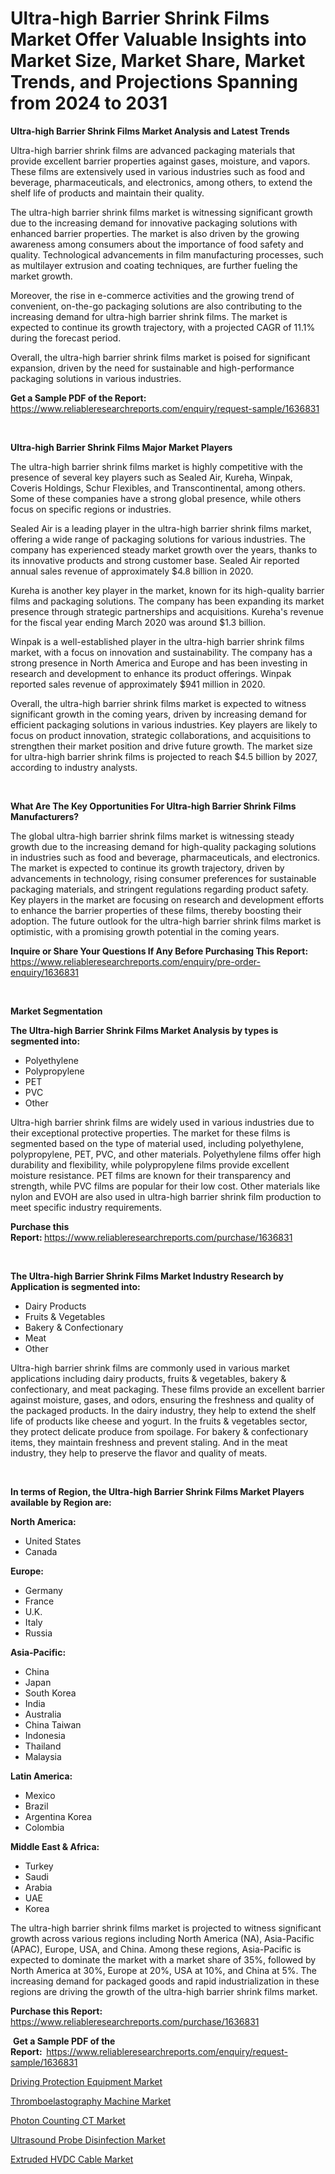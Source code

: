 <p><h1>Ultra-high Barrier Shrink Films Market Offer Valuable Insights into Market Size, Market Share, Market Trends, and Projections Spanning from 2024 to 2031</h1></p><p><strong>Ultra-high Barrier Shrink Films Market Analysis and Latest Trends</strong></p>
<p><p>Ultra-high barrier shrink films are advanced packaging materials that provide excellent barrier properties against gases, moisture, and vapors. These films are extensively used in various industries such as food and beverage, pharmaceuticals, and electronics, among others, to extend the shelf life of products and maintain their quality.</p><p>The ultra-high barrier shrink films market is witnessing significant growth due to the increasing demand for innovative packaging solutions with enhanced barrier properties. The market is also driven by the growing awareness among consumers about the importance of food safety and quality. Technological advancements in film manufacturing processes, such as multilayer extrusion and coating techniques, are further fueling the market growth.</p><p>Moreover, the rise in e-commerce activities and the growing trend of convenient, on-the-go packaging solutions are also contributing to the increasing demand for ultra-high barrier shrink films. The market is expected to continue its growth trajectory, with a projected CAGR of 11.1% during the forecast period.</p><p>Overall, the ultra-high barrier shrink films market is poised for significant expansion, driven by the need for sustainable and high-performance packaging solutions in various industries.</p></p>
<p><strong>Get a Sample PDF of the Report:&nbsp;</strong> <a href="https://www.reliableresearchreports.com/enquiry/request-sample/1636831">https://www.reliableresearchreports.com/enquiry/request-sample/1636831</a></p>
<p>&nbsp;</p>
<p><strong>Ultra-high Barrier Shrink Films Major Market Players</strong></p>
<p><p>The ultra-high barrier shrink films market is highly competitive with the presence of several key players such as Sealed Air, Kureha, Winpak, Coveris Holdings, Schur Flexibles, and Transcontinental, among others. Some of these companies have a strong global presence, while others focus on specific regions or industries.</p><p>Sealed Air is a leading player in the ultra-high barrier shrink films market, offering a wide range of packaging solutions for various industries. The company has experienced steady market growth over the years, thanks to its innovative products and strong customer base. Sealed Air reported annual sales revenue of approximately $4.8 billion in 2020.</p><p>Kureha is another key player in the market, known for its high-quality barrier films and packaging solutions. The company has been expanding its market presence through strategic partnerships and acquisitions. Kureha's revenue for the fiscal year ending March 2020 was around $1.3 billion.</p><p>Winpak is a well-established player in the ultra-high barrier shrink films market, with a focus on innovation and sustainability. The company has a strong presence in North America and Europe and has been investing in research and development to enhance its product offerings. Winpak reported sales revenue of approximately $941 million in 2020.</p><p>Overall, the ultra-high barrier shrink films market is expected to witness significant growth in the coming years, driven by increasing demand for efficient packaging solutions in various industries. Key players are likely to focus on product innovation, strategic collaborations, and acquisitions to strengthen their market position and drive future growth. The market size for ultra-high barrier shrink films is projected to reach $4.5 billion by 2027, according to industry analysts.</p></p>
<p>&nbsp;</p>
<p><strong>What Are The Key Opportunities For Ultra-high Barrier Shrink Films Manufacturers?</strong></p>
<p><p>The global ultra-high barrier shrink films market is witnessing steady growth due to the increasing demand for high-quality packaging solutions in industries such as food and beverage, pharmaceuticals, and electronics. The market is expected to continue its growth trajectory, driven by advancements in technology, rising consumer preferences for sustainable packaging materials, and stringent regulations regarding product safety. Key players in the market are focusing on research and development efforts to enhance the barrier properties of these films, thereby boosting their adoption. The future outlook for the ultra-high barrier shrink films market is optimistic, with a promising growth potential in the coming years.</p></p>
<p><strong>Inquire or Share Your Questions If Any Before Purchasing This Report:</strong> <a href="https://www.reliableresearchreports.com/enquiry/pre-order-enquiry/1636831">https://www.reliableresearchreports.com/enquiry/pre-order-enquiry/1636831</a></p>
<p>&nbsp;</p>
<p><strong>Market Segmentation</strong></p>
<p><strong>The Ultra-high Barrier Shrink Films Market Analysis by types is segmented into:</strong></p>
<p><ul><li>Polyethylene</li><li>Polypropylene</li><li>PET</li><li>PVC</li><li>Other</li></ul></p>
<p><p>Ultra-high barrier shrink films are widely used in various industries due to their exceptional protective properties. The market for these films is segmented based on the type of material used, including polyethylene, polypropylene, PET, PVC, and other materials. Polyethylene films offer high durability and flexibility, while polypropylene films provide excellent moisture resistance. PET films are known for their transparency and strength, while PVC films are popular for their low cost. Other materials like nylon and EVOH are also used in ultra-high barrier shrink film production to meet specific industry requirements.</p></p>
<p><strong>Purchase this Report:&nbsp;</strong><a href="https://www.reliableresearchreports.com/purchase/1636831">https://www.reliableresearchreports.com/purchase/1636831</a></p>
<p>&nbsp;</p>
<p><strong>The Ultra-high Barrier Shrink Films Market Industry Research by Application is segmented into:</strong></p>
<p><ul><li>Dairy Products</li><li>Fruits & Vegetables</li><li>Bakery & Confectionary</li><li>Meat</li><li>Other</li></ul></p>
<p><p>Ultra-high barrier shrink films are commonly used in various market applications including dairy products, fruits & vegetables, bakery & confectionary, and meat packaging. These films provide an excellent barrier against moisture, gases, and odors, ensuring the freshness and quality of the packaged products. In the dairy industry, they help to extend the shelf life of products like cheese and yogurt. In the fruits & vegetables sector, they protect delicate produce from spoilage. For bakery & confectionary items, they maintain freshness and prevent staling. And in the meat industry, they help to preserve the flavor and quality of meats.</p></p>
<p>&nbsp;</p>
<p><strong>In terms of Region, the Ultra-high Barrier Shrink Films Market Players available by Region are:</strong></p>
<p>
    <p> <strong> North America: </strong>
        <ul>
            <li>United States</li>
            <li>Canada</li>
        </ul>
        </p> 
    <p> <strong> Europe: </strong>
        <ul>
            <li>Germany</li>
            <li>France</li>
            <li>U.K.</li>
            <li>Italy</li>
            <li>Russia</li>
        </ul>
        </p> 
    <p> <strong> Asia-Pacific: </strong>
        <ul>
            <li>China</li>
            <li>Japan</li>
            <li>South Korea</li>
            <li>India</li>
            <li>Australia</li>
            <li>China Taiwan</li>
            <li>Indonesia</li>
            <li>Thailand</li>
            <li>Malaysia</li>
        </ul>
        </p> 
    <p> <strong> Latin America: </strong>
        <ul>
            <li>Mexico</li>
            <li>Brazil</li>
            <li>Argentina Korea</li>
            <li>Colombia</li>
        </ul>
        </p> 
    <p> <strong> Middle East & Africa: </strong>
        <ul>
            <li>Turkey</li>
            <li>Saudi</li>
            <li>Arabia</li>
            <li>UAE</li>
            <li>Korea</li>
        </ul>
    </p>
    </p>
<p><p>The ultra-high barrier shrink films market is projected to witness significant growth across various regions including North America (NA), Asia-Pacific (APAC), Europe, USA, and China. Among these regions, Asia-Pacific is expected to dominate the market with a market share of 35%, followed by North America at 30%, Europe at 20%, USA at 10%, and China at 5%. The increasing demand for packaged goods and rapid industrialization in these regions are driving the growth of the ultra-high barrier shrink films market.</p></p>
<p><strong>Purchase this Report: </strong><a href="https://www.reliableresearchreports.com/purchase/1636831">https://www.reliableresearchreports.com/purchase/1636831</a></p>
<p>&nbsp;<strong>Get a Sample PDF of the Report:&nbsp;&nbsp;</strong><a href="https://www.reliableresearchreports.com/enquiry/request-sample/1636831">https://www.reliableresearchreports.com/enquiry/request-sample/1636831</a></p>
<p><strong></strong></p>
<p><p><a href="https://github.com/shotows/Market-Research-Report-List-1/blob/main/driving-protection-equipment-market.md">Driving Protection Equipment Market</a></p><p><a href="https://medium.com/@seansandoval1935/analyzing-thromboelastography-machine-market-global-industry-perspective-and-forecast-2024-to-f8e26bed34a5">Thromboelastography Machine Market</a></p><p><a href="https://medium.com/@seansandoval1935/photon-counting-ct-market-furnishes-information-on-market-share-market-trends-and-market-growth-43c1702980d0">Photon Counting CT Market</a></p><p><a href="https://medium.com/p/d9d971dc2d4a/edit">Ultrasound Probe Disinfection Market</a></p><p><a href="https://github.com/beatblasta/Market-Research-Report-List-1/blob/main/extruded-hvdc-cable-market.md">Extruded HVDC Cable Market</a></p></p>